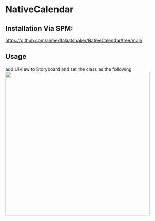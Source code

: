 # NativeCalendar

## Installation Via SPM:
https://github.com/ahmedtalaatshaker/NativeCalendar/tree/main

## Usage
add UIView to Storyboard and set the class as the following
      <img src="https://encrypted-tbn0.gstatic.com/images?q=tbn:ANd9GcSJ5DR3G8yuRSsPIb7iI9BnaEKVFaG03M4Z-Ep09v1BP3kKM5fhloO2_RjT2onfasLWAYQ&usqp=CAU" height="450">
